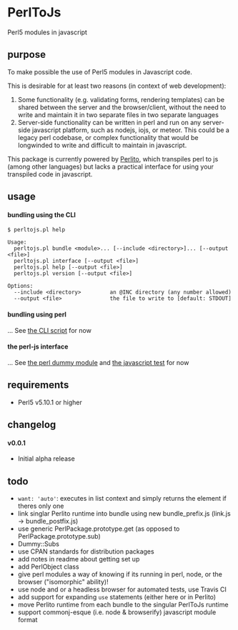 # PerlToJs
Perl5 modules in javascript

## purpose

To make possible the use of Perl5 modules in Javascript code.

This is desirable for at least two reasons (in context of web development):

1. Some functionality (e.g. validating forms, rendering templates) can be shared between the server and the browser/client, without the need to write and maintain it in two separate files in two separate languages
2. Server-side functionality can be written in perl and run on any server-side javascript platform, such as nodejs, iojs, or meteor. This could be a legacy perl codebase, or complex functionality that would be longwinded to write and difficult to maintain in javascript.

This package is currently powered by [Perlito](https://github.com/fglock/Perlito), which transpiles perl to js (among other languages) but lacks a practical interface for using your transpiled code in javascript.

## usage

#### bundling using the CLI

```
$ perltojs.pl help

Usage:
  perltojs.pl bundle <module>... [--include <directory>]... [--output <file>]
  perltojs.pl interface [--output <file>]
  perltojs.pl help [--output <file>]
  perltojs.pl version [--output <file>]

Options:
  --include <directory>         an @INC directory (any number allowed)
  --output <file>               the file to write to [default: STDOUT]
```

#### bundling using perl

... See [the CLI script](https://github.com/zenflow/PerlToJs/blob/master/bin/perl-to-js.pl) for now

#### the perl-js interface

... See [the perl dummy module](https://github.com/zenflow/PerlToJs/blob/master/test/lib/Dummy/Simple.pm) and [the javascript test](https://github.com/zenflow/PerlToJs/blob/master/test/assets/tests/simple.js) for now


## requirements

* Perl5 v5.10.1 or higher

## changelog

#### v0.0.1

- Initial alpha release

## todo

- `want: 'auto'`: executes in list context and simply returns the element if theres only one
- link singlar Perlito runtime into bundle using new bundle_prefix.js (link.js -> bundle_postfix.js)
- use generic PerlPackage.prototype.get (as opposed to PerlPackage.prototype.sub)
- Dummy::Subs
- use CPAN standards for distribution packages
- add notes in readme about getting set up
- add PerlObject class
- give perl modules a way of knowing if its running in perl, node, or the browser ("isomorphic" ability)! 
- use node and or a headless browser for automated tests, use Travis CI
- add support for expanding `use` statements (either here or in Perlito)
- move Perlito runtime from each bundle to the singular PerlToJs runtime
- support commonj-esque (i.e. node & browserify) javascript module format


